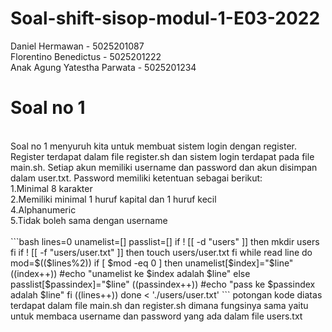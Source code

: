# Soal-shift-sisop-modul-1-E03-2022
Daniel Hermawan - 5025201087 <br />
Florentino Benedictus - 5025201222 <br />
Anak Agung Yatestha Parwata - 5025201234 <br />

<h1> Soal no 1 </h1> <br />
Soal no 1 menyuruh kita untuk membuat sistem login dengan register. Register terdapat dalam file register.sh dan sistem login terdapat pada file main.sh. Setiap akun memiliki username dan password dan akun disimpan dalam user.txt. Password memiliki ketentuan sebagai berikut: <br />
1.Minimal 8 karakter <br />
2.Memiliki minimal 1 huruf kapital dan 1 huruf kecil <br />
4.Alphanumeric <br />
5.Tidak boleh sama dengan username <br /> <br />
```bash
lines=0
unamelist=[]
passlist=[]
if ! [[ -d "users" ]]
then
    mkdir users
fi
if ! [[ -f "users/user.txt" ]]
then
    touch users/user.txt
fi
while read line
do
     mod=$(($lines%2))
     if [ $mod -eq 0 ]
     then
     unamelist[$index]="$line"
     ((index++))
     #echo "unamelist ke $index adalah $line"
     else
     passlist[$passindex]="$line"
     ((passindex++))
     #echo "pass ke $passindex adalah $line"
     fi
((lines++))
done < './users/user.txt'
``` 
potongan kode diatas terdapat dalam file main.sh dan register.sh dimana fungsinya sama yaitu untuk membaca username dan password yang ada dalam file users.txt